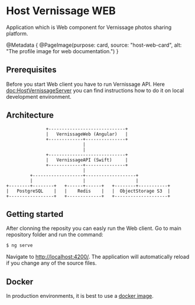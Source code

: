 # Host Vernissage WEB

Application which is Web component for Vernissage photos sharing platform.

@Metadata {
    @PageImage(purpose: card, source: "host-web-card", alt: "The profile image for web documentation.")
}

## Prerequisites

Before you start Web client you have to run Vernissage API.
Here <doc:HostVernissageServer> you can find instructions how to do it on local development environment. 

## Architecture

```
               +-----------------------------+
               |   VernissageWeb (Angular)   |
               +-------------+---------------+
                             |
                             |
               +-----------------------------+
               |   VernissageAPI (Swift)     |
               +-------------+---------------+
                             |
         +-------------------+-------------------+
         |                   |                   |
+--------+--------+   +------+------+   +--------+-----------+
|   PostgreSQL    |   |    Redis    |   |  ObjectStorage S3  |
+-----------------+   +-------------+   +--------------------+
```

## Getting started

After clonning the reposity you can easly run the Web client. Go to main repository folder and run the command:

```bash
$ ng serve
```

Navigate to [http://localhost:4200/](http://localhost:4200/). The application will automatically
reload if you change any of the source files.

## Docker

In production environments, it is best to use a [docker image](https://hub.docker.com/repository/docker/mczachurski/vernissage-web).
